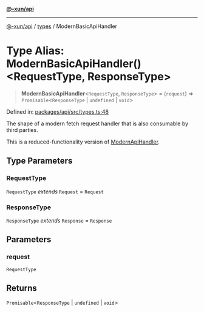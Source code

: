 [**@-xun/api**](../../README.md)

***

[@-xun/api](../../README.md) / [types](../README.md) / ModernBasicApiHandler

# Type Alias: ModernBasicApiHandler()\<RequestType, ResponseType\>

> **ModernBasicApiHandler**\<`RequestType`, `ResponseType`\> = (`request`) => `Promisable`\<`ResponseType` \| `undefined` \| `void`\>

Defined in: [packages/api/src/types.ts:48](https://github.com/Xunnamius/api-utils/blob/2999e4472bea4c5a8ecd8f7c7fbf77e6b4bc26db/packages/api/src/types.ts#L48)

The shape of a modern fetch request handler that is also consumable by third
parties.

This is a reduced-functionality version of [ModernApiHandler](ModernApiHandler.md).

## Type Parameters

### RequestType

`RequestType` *extends* `Request` = `Request`

### ResponseType

`ResponseType` *extends* `Response` = `Response`

## Parameters

### request

`RequestType`

## Returns

`Promisable`\<`ResponseType` \| `undefined` \| `void`\>
